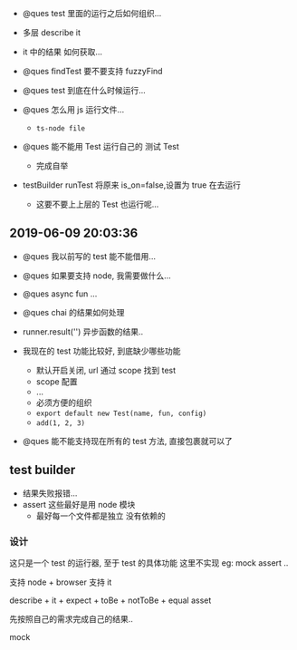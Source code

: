 -   @ques test 里面的运行之后如何组织...
-   多层 describe it
-   it 中的结果 如何获取...

-   @ques findTest 要不要支持 fuzzyFind

-   @ques test 到底在什么时候运行...

-   @ques 怎么用 js 运行文件...

    -   `ts-node file`

-   @ques 能不能用 Test 运行自己的 测试 Test

    -   完成自举

-   testBuilder runTest 将原来 is_on=false,设置为 true 在去运行

    -   这要不要上上层的 Test 也运行呢...

## 2019-06-09 20:03:36

-   @ques 我以前写的 test 能不能借用...

-   @ques 如果要支持 node, 我需要做什么...

-   @ques async fun ...

-   @ques chai 的结果如何处理

-   runner.result('') 异步函数的结果..

-   我现在的 test 功能比较好, 到底缺少哪些功能

    -   默认开启关闭, url 通过 scope 找到 test
    -   scope 配置
    -   ...
    -   必须方便的组织
    -   `export default new Test(name, fun, config)`
    -   `add(1, 2, 3)`

-   @ques 能不能支持现在所有的 test 方法, 直接包裹就可以了

## test builder

-   结果失败报错...
-   assert 这些最好是用 node 模块
    -   最好每一个文件都是独立 没有依赖的

### 设计

这只是一个 test 的运行器, 至于 test 的具体功能 这里不实现 eg: mock assert ..

支持 node + browser
支持 it

describe + it + expect + toBe + notToBe + equal asset

先按照自己的需求完成自己的结果..

mock
